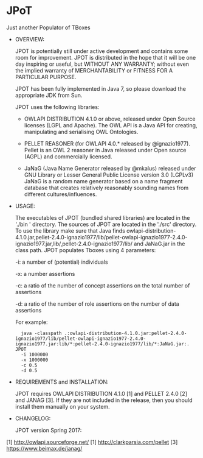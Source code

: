 # JPoT
Just another Populator of TBoxes
- OVERVIEW:

	JPOT is potentially still under active development and contains some room for improvement. 
	JPOT is distributed in the hope that it will be one day inspiring or useful, but WITHOUT ANY WARRANTY; without even the implied warranty of MERCHANTABILITY or FITNESS FOR A PARTICULAR PURPOSE.
	
	JPOT has been fully implemented in Java 7, so please download the appropriate JDK from Sun.
	
	JPOT uses the following libraries:

	- OWLAPI DISTRIBUTION 4.1.0 or above, released under Open Source licenses (LGPL and Apache). 
	The OWL API is a Java API for creating, manipulating and serialising OWL Ontologies.
	
	- PELLET REASONER (for OWLAPI 4.0.* released by @ignazio1977). 
	Pellet is an OWL 2 reasoner in Java released under Open source (AGPL) and commercially licensed.
	
	- JaNaG (Java Name Generator released by @mkalus) released under GNU Library or Lesser General Public License version 3.0 (LGPLv3)
	JaNaG is a random name generator based on a name fragment database that creates relatively reasonably sounding names from different cultures/influences.  


- USAGE:

	The executables of JPOT (bundled shared libraries) are located in the './bin ' directory. 
	The sources of JPOT are located in the './src' directory. To use the library make sure that Java finds 
	owlapi-distribution-4.1.0.jar,pellet-2.4.0-ignazio1977/lib/pellet-owlapi-ignazio1977-2.4.0-ignazio1977.jar,lib/,pellet-2.4.0-ignazio1977/lib/ and JaNaG.jar in the class path.
	JPOT populates Tboxes using 4 parameters:
	
	-i: a number of (potential) individuals
	
	-x: a number assertions
	
	-c: a ratio of the number of concept assertions on the total number of assertions
	
	-d: a ratio of the number of role assertions on the number of data assertions

	For example:
	
		java -classpath .:owlapi-distribution-4.1.0.jar:pellet-2.4.0-ignazio1977/lib/pellet-owlapi-ignazio1977-2.4.0-ignazio1977.jar:lib/*:pellet-2.4.0-ignazio1977/lib/*:JaNaG.jar:. JPOT
		-i 1000000
		-x 1000000
		-c 0.5
		-d 0.5
		
- REQUIREMENTS and INSTALLATION:

	JPOT requires OWLAPI DISTRIBUTION 4.1.0 [1] and PELLET 2.4.0 [2] and JANAG [3]. If they are not included in the release, then you should install them manually on your system. 
		

- CHANGELOG:

	JPOT version Spring 2017:

[1] http://owlapi.sourceforge.net/
[1] http://clarkparsia.com/pellet
[3] https://www.beimax.de/janag/
